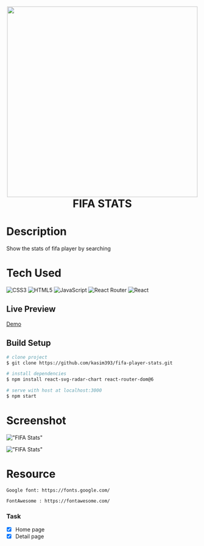 <div align="center">
      <h1> <img src="https://www.spieltimes.com/wp-content/uploads/2021/09/FIFA-22-Cover.jpg" width="500px"><br/>FIFA STATS</h1>
     </div>

# Description
Show the stats of fifa player by searching


# Tech Used
 ![CSS3](https://img.shields.io/badge/css3-%231572B6.svg?style=for-the-badge&logo=css3&logoColor=white) ![HTML5](https://img.shields.io/badge/html5-%23E34F26.svg?style=for-the-badge&logo=html5&logoColor=white) ![JavaScript](https://img.shields.io/badge/javascript-%23323330.svg?style=for-the-badge&logo=javascript&logoColor=%23F7DF1E) ![React Router](https://img.shields.io/badge/React_Router-CA4245?style=for-the-badge&logo=react-router&logoColor=white) ![React](https://img.shields.io/badge/react-%2320232a.svg?style=for-the-badge&logo=react&logoColor=%2361DAFB)

    
## Live Preview
[Demo](https://fifa-player-stats.netlify.app/)

## Build Setup

``` bash
# clone project
$ git clone https://github.com/kasim393/fifa-player-stats.git

# install dependencies
$ npm install react-svg-radar-chart react-router-dom@6

# serve with host at localhost:3000
$ npm start
```

# Screenshot
!["FIFA Stats"]()

!["FIFA Stats"]()

# Resource

    Google font: https://fonts.google.com/
    
    FontAwesome : https://fontawesome.com/
    

### Task
- [x] Home page
- [x] Detail page
